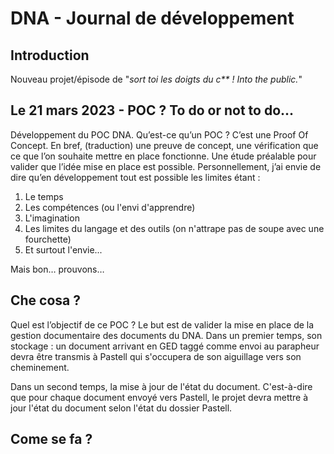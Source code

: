 # DNA - Journal de développement
## Introduction
Nouveau projet/épisode de "*sort toi les doigts du c\*\* ! Into the public.*"  

## Le 21 mars 2023 - POC ? To do or not to do...
Développement du POC DNA. Qu’est-ce qu’un POC ? C’est une Proof Of Concept. En bref, (traduction) une preuve de concept,
une vérification que ce que l’on souhaite mettre en place fonctionne. Une étude préalable pour valider que l’idée mise 
en place est possible. Personnellement, j’ai envie de dire qu’en développement tout est possible les limites étant : 
1. Le temps 
2. Les compétences (ou l'envi d'apprendre)
3. L'imagination
4. Les limites du langage et des outils (on n'attrape pas de soupe avec une fourchette)
5. Et surtout l'envie...

Mais bon… prouvons…

## Che cosa ?
Quel est l’objectif de ce POC ? Le but est de valider la mise en place de la gestion documentaire des documents du DNA. 
Dans un premier temps, son stockage : un document arrivant en GED taggé comme envoi au parapheur devra être transmis à 
Pastell qui s'occupera de son aiguillage vers son cheminement. 

Dans un second temps, la mise à jour de l'état du document. C'est-à-dire que pour chaque document envoyé vers Pastell, 
le projet devra mettre à jour l'état du document selon l'état du dossier Pastell.  

## Come se fa ?
